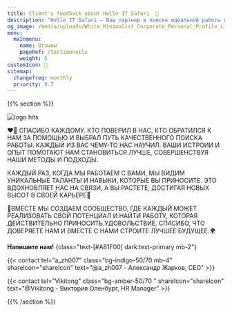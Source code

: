 ```yaml
---
title: Client's feedback about Hello IT Safari  🦖
description: "Hello IT Safari — Ваш партнер в поиске идеальной работы в IT. Мы, HITS (Hello IT Safari), специализируемся на рекрутинге и карьерной поддержке IT-специалистов в Бишкеке, Кыргызстане и за его пределами. Наша миссия — помочь вам найти работу, соответствующую вашим ожиданиям и навыкам. Мы предоставляем комплексные услуги: от составления резюме и улучшения профиля на LinkedIn до анализа вакансий и подготовки к интервью. Мы также проводим технические интервью и предоставляем детализированную обратную связь для выявления слабых мест и их устранения. Узнайте больше о нас и читайте отзывы на тему аутсорсинга и рекрутинга на сайте Hello IT Safari."
og_image: /media/uploads/White_Minimalist_Corporate_Personal_Profile_LinkedIn_Banner.png
menu:
  mainmenu:
    name: Отзывы
    pageRef: /testimonails
    weight: 5
customIcon: 🚀
sitemap:
  changefreq: monthly
  priority: 0.7
---
```


{{% section %}}

<div class="absolute wrapper top-20 *:text-slate-300" >

<img src="/media/defaults/icons/logo.svg" alt="logo hits" class="w-44 mb-1 mx-auto md:m-0 md:w-20" >

<p class="text-xsm md:text-sm">
❤️‍🔥 СПАСИБО КАЖДОМУ. КТО ПОВЕРИЛ В НАС, КТО ОБРАТИЛСЯ К НАМ ЗА ПОМОЩЬЮ И ВЫБРАЛ ПУТЬ КАЧЕСТВЕННОГО ПОИСКА РАБОТЫ. КАЖДЫЙ ИЗ ВАС ЧЕМУ-ТО НАС НАУЧИЛ. ВАШИ ИСТРОИИ И ОПЫТ ПОМОГАЮТ НАМ СТАНОВИТЬСЯ ЛУЧШЕ, СОВЕРШЕНСТВУЯ НАШИ МЕТОДЫ И ПОДХОДЫ.
</p> 
<p class=" hidden md:block md:text-sm ">
КАЖДЫЙ РАЗ, КОГДА МЫ РАБОТАЕМ С ВАМИ, МЫ ВИДИМ УНИКАЛЬНЫЕ ТАЛАНТЫ И НАВЫКИ, КОТОРЫЕ ВЫ ПРИНОСИТЕ. ЭТО ВДОХНОВЛЯЕТ НАС НА СВЯЗИ, А ВЫ РАСТЕТЕ, ДОСТИГАЯ НОВЫХ ВЫСОТ В СВОЕЙ КАРЬЕРЕ👥
</p>
<p class=" hidden md:block md:text-sm" >
🚀ВМЕСТЕ МЫ СОЗДАЕМ СООБЩЕСТВО, ГДЕ КАЖДЫЙ МОЖЕТ РЕАЛИЗОВАТЬ СВОЙ ПОТЕНЦИАЛ И НАЙТИ РАБОТУ, КОТОРАЯ ДЕЙСТВИТЕЛЬНО ПРИНОСИТЬ УДОВОЛЬСТВИЕ, СПАСИБО, ЧТО ДОВЕРЯЕТЕ НАМ И ВМЕСТЕ С НАМИ СТРОИТЕ ЛУЧШЕЕ БУДУЩЕЕ.🌍
</p>

</div>

**Напишите нам!**
{class="text-[#A81F00] dark:text-primary mb-2"}

{{< contact
tel="a_zh007"
class="bg-indigo-50/70 mb-4"
shareIcon="shareIcon"
text="@a_zh007 - Александр Жарков, CEO" >}}

{{< contact
tel="Vikitong"
class="bg-amber-50/70 "
shareIcon="shareIcon"
text="@Vikitong - Виктория Оленбург, HR Manager" >}}

{{% /section %}}
